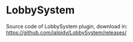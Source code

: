 # LobbySystem

Source code of LobbySystem plugin, download in: https://github.com/ialqjdv/LobbySystem/releases/
